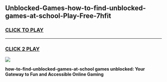
## Unblocked-Games-how-to-find-unblocked-games-at-school-Play-Free-7hfit
<h3>
<a href="https://premium76.site?title=how-to-find-unblocked-games-at-school&ref=15A">CLICK TO PLAY</a></h3>
<hr>

<h3>
<a href="https://premium76.site?title=how-to-find-unblocked-games-at-school&ref=15A">CLICK 2 PLAY</a>
  
</h3>

<a href="https://premium76.site?title=how-to-find-unblocked-games-at-school&ref=15A"><img src="https://clearcache.store/games.png"></a>


**how-to-find-unblocked-games-at-school games unblocked: Your Gateway to Fun and Accessible Online Gaming**
